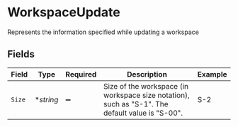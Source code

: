 # WorkspaceUpdate

Represents the information specified while updating a workspace


## Fields

| Field                                                                                            | Type                                                                                             | Required                                                                                         | Description                                                                                      | Example                                                                                          |
| ------------------------------------------------------------------------------------------------ | ------------------------------------------------------------------------------------------------ | ------------------------------------------------------------------------------------------------ | ------------------------------------------------------------------------------------------------ | ------------------------------------------------------------------------------------------------ |
| `Size`                                                                                           | **string*                                                                                        | :heavy_minus_sign:                                                                               | Size of the workspace (in workspace size notation), such as "S-1". The default value is "S-00".<br/> | S-2                                                                                              |